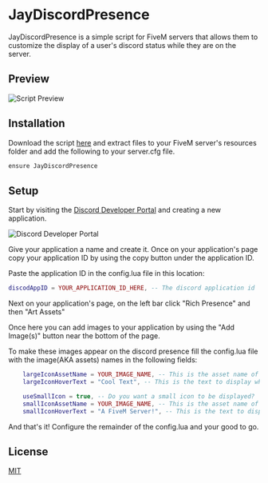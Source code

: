 # JayDiscordPresence

JayDiscordPresence is a simple script for FiveM servers that allows them to customize the display of a user's discord status while they are on the server.

## Preview
![Script Preview](https://i.imgur.com/5pkqyj2.png)

## Installation

Download the script [here](TBA) and extract files to your FiveM server's resources folder and add the following to your server.cfg file.

```txt
ensure JayDiscordPresence
```

## Setup
Start by visiting the [Discord Developer Portal](https://discord.com/developers/applications/) and creating a new application.

![Discord Developer Portal](https://i.imgur.com/EQZuuWe.png)

Give your application a name and create it. Once on your application's page copy your application ID by using the copy button under the application ID.

Paste the application ID in the config.lua file in this location:
```lua
discodAppID = YOUR_APPLICATION_ID_HERE, -- The discord application id
```
Next on your application's page, on the left bar click "Rich Presence" and then "Art Assets" 

Once here you can add images to your application by using the "Add Image(s)" button near the bottom of the page. 

To make these images appear on the discord presence fill the config.lua file with the image(AKA assets) names in the following fields:
```lua
    largeIconAssetName = YOUR_IMAGE_NAME, -- This is the asset name of the large icon on your discord application
    largeIconHoverText = "Cool Text", -- This is the text to display when the large icon is hovered 

    useSmallIcon = true, -- Do you want a small icon to be displayed?
    smallIconAssetName = YOUR_IMAGE_NAME, -- This is the asset name of the small icon on your discord application
    smallIconHoverText = "A FiveM Server!", -- This is the text to display when the small icon is hovered 
```

And that's it! Configure the remainder of the config.lua and your good to go.

## License
[MIT](https://choosealicense.com/licenses/mit/)
